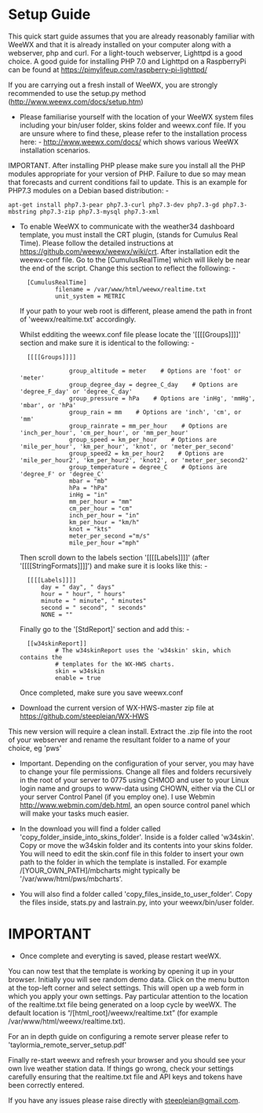 # Setup Guide

This quick start guide assumes that you are already reasonably familiar with WeeWX and that it is already installed on your computer along with a webserver, php and curl. For a light-touch webserver, Lighttpd is a good choice. A good guide for installing PHP 7.0 and Lighttpd on a RaspberryPi can be found at https://pimylifeup.com/raspberry-pi-lighttpd/

If you are carrying out a fresh install of WeeWX, you are strongly recommended to use the setup.py method (http://www.weewx.com/docs/setup.htm)

* Please familiarise yourself with the location of your WeeWX system files including your bin/user folder, skins folder and weewx.conf file. If you are unsure where to find these, please refer to the installation process here: - http://www.weewx.com/docs/ which shows various WeeWX installation scenarios.

IMPORTANT. After installing PHP please make sure you install all the PHP modules appropriate for your version of PHP. Failure to due so may mean that forecasts and current conditions fail to update. This is an example for PHP7.3 modules on a Debian based distribution: -

	apt-get install php7.3-pear php7.3-curl php7.3-dev php7.3-gd php7.3-mbstring php7.3-zip php7.3-mysql php7.3-xml

* To enable WeeWX to communicate with the weather34 dashboard template, you must install the CRT plugin, (stands for Cumulus Real Time). Please follow the detailed instructions at https://github.com/weewx/weewx/wiki/crt. After installation edit the weewx-conf file. Go to the  [CumulusRealTime] which will likely be near the end of the script. Change this section to reflect the following: -

		[CumulusRealTime]
    			filename = /var/www/html/weewx/realtime.txt
    			unit_system = METRIC

	If your path to your web root is different, please amend the path in front of 'weewx/realtime.txt' accordingly.

	Whilst edditing the weewx.conf file please locate the '[[[[Groups]]]]' section and make sure it is identical to the following: -

		[[[[Groups]]]]
                
                	group_altitude = meter    # Options are 'foot' or 'meter'
                	group_degree_day = degree_C_day    # Options are 'degree_F_day' or 'degree_C_day'
                	group_pressure = hPa    # Options are 'inHg', 'mmHg', 'mbar', or 'hPa'
                	group_rain = mm    # Options are 'inch', 'cm', or 'mm'
               	 	group_rainrate = mm_per_hour    # Options are 'inch_per_hour', 'cm_per_hour', or 'mm_per_hour'
                	group_speed = km_per_hour    # Options are 'mile_per_hour', 'km_per_hour', 'knot', or 'meter_per_second'
                	group_speed2 = km_per_hour2    # Options are 'mile_per_hour2', 'km_per_hour2', 'knot2', or 'meter_per_second2'
                	group_temperature = degree_C    # Options are 'degree_F' or 'degree_C'
                	mbar = "mb"
                	hPa = "hPa"
                	inHg = "in"
               	 	mm_per_hour = "mm"
                	cm_per_hour = "cm"
                	inch_per_hour = "in"
                	km_per_hour = "km/h"
                	knot = "kts"
                	meter_per_second ="m/s"
                	mile_per_hour ="mph"
		
	Then scroll down to the labels section '[[[[Labels]]]]' (after '[[[[StringFormats]]]]') and make sure it is looks like this: -

		[[[[Labels]]]]
			day = " day", " days"
			hour = " hour", " hours"
			minute = " minute", " minutes"
			second = " second", " seconds"
			NONE = ""

	Finally go to the '[StdReport]' section and add this: -

		[[w34skinReport]]
    			# The w34skinReport uses the 'w34skin' skin, which contains the
    			# templates for the WX-HWS charts.
    			skin = w34skin
    			enable = true
			
	Once completed, make sure you save weewx.conf


* Download the current version of WX-HWS-master zip file at https://github.com/steepleian/WX-HWS

This new version will require a clean install. Extract the .zip file into the root of your webserver and rename the resultant folder to a name of your choice, eg 'pws'

* Important. Depending on the configuration of your server, you may have to change your file permissions. Change all files and folders recursively in the root of your server to 0775 using CHMOD and user to your Linux login name and groups to www-data using CHOWN, either via the CLI or your server Control Panel (if you employ one). I use Webmin http://www.webmin.com/deb.html, an open source control panel which will make your tasks much easier.

* In the download you will find a folder called 'copy_folder_inside_into_skins_folder'. Inside is a folder called 'w34skin'. Copy or move the w34skin folder and its contents into your skins folder. You will need to edit the skin.conf file in this folder to insert your own path to the folder in which the template is installed. For example /[YOUR_OWN_PATH]/mbcharts might typically be '/var/www/html/pws/mbcharts'.

* You will also find a folder called 'copy_files_inside_to_user_folder'. Copy the files inside, stats.py and lastrain.py, into your weewx/bin/user folder.

# IMPORTANT

* Once complete and everyting is saved, please restart weeWX.

You can now test that the template is working by opening it up in your browser. Initially you will see random demo data. Click on the menu button at the top-left corner and select settings. This will open up a web form in which you apply your own settings. Pay particular attention to the location of the realtime.txt file being generated on a loop cycle by weeWX. The default location is “/[html_root]/weewx/realtime.txt” (for example /var/www/html/weewx/realtime.txt).

For an in depth guide on configuring a remote server please refer to 'taylormia_remote_server_setup.pdf'

Finally re-start weewx and refresh your browser and you should see your own live weather station data. If things go wrong, check your settings carefully ensuring that the realtime.txt file and API keys and tokens have been correctly entered. 

If you have any issues please raise directly with steepleian@gmail.com.
